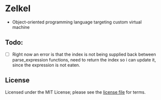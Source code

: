 # Zelkel
- Object-oriented programming language targeting custom virtual machine

## Todo:
- [ ] Right now an error is that the index is not being supplied back between parse_expression functions, need to return the index so i can update it, since the expression is not eaten.

## License
Licensed under the MIT License; please see the [license file](LICENSE.md) for terms.